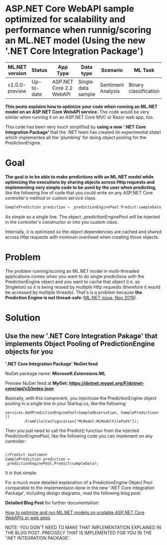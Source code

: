 

# ASP.NET Core WebAPI sample optimized for scalability and performance when runnig/scoring an ML.NET model (Using the new '.NET Core Integration Package')


| ML.NET version | Status                        | App Type    | Data type | Scenario            | ML Task                   | Algorithms                  |
|----------------|-------------------------------|-------------|-----------|---------------------|---------------------------|-----------------------------|
| v1.0.0-preview           | Up-to-date | ASP.NET Core 2.2 WebAPI | Single data sample | Sentiment Analysis | Binary   classification | Linear Classification |


**This posts explains how to optimize your code when running an ML.NET model on an ASP.NET Core WebAPI service.** The code would be very similar when running it on an ASP.NET Core MVC or Razor web app, too.

This code has been very much simplified by **using a new '.NET Core Integration Package'** that the .NET team has created (in experimental state) which implementes all the 'plumbing' for doing object pooling for the PredictionEngine.


# Goal

**The goal is to be able to make predictions with an ML.NET model while optimizing the executions by sharing objects across Http requests and implementing very simple code to be used by the user when predicting**, like the following line of code that you could write on any ASP.NET Core controller's method or custom service class:

```cs
SamplePrediction prediction = _predictionEnginePool.Predict(sampleData);
```

As simple as a single line. The object _predictionEnginePool will be injected in the controller's constructor or into you custom class. 

Internally, it is optimized so the object dependencies are cached and shared across Http requests with minimum overhead when creating those objects.

# Problem

The problem running/scoring an ML.NET model in multi-threaded applications comes when you want to do single predictions with the PredictionEngine object and you want to cache that object (i.e. as Singleton) so it is being reused by multiple Http requests (therefore it would be accessed by multiple threads). That's is a problem because **the Prediction Engine is not thread-safe** ([ML.NET issue, Nov 2018](https://github.com/dotnet/machinelearning/issues/1718)).

# Solution

## Use the new '.NET Core Integration Pakage' that implements Object Pooling of PredictionEngine objects for you 

**'.NET Core Integration Package' NuGet feed**

NuGet package name: **Microsoft.Extensions.ML**

Preview NuGet feed at **MyGet: https://dotnet.myget.org/F/dotnet-core/api/v3/index.json**

Basically, with this component, you inject/use the PredictionEngine object pooling in a single line in your Startup.cs, like the following:

```CSharp
services.AddPredictionEnginePool<SampleObservation, SamplePrediction>()
        .FromFile(Configuration["MLModel:MLModelFilePath"]);

```

Then you just need to call the Predict() function from the injected PredictionEnginePool, like the following code you can implement on any controller:

```CSharp

//Predict sentiment
SamplePrediction prediction = _predictionEnginePool.Predict(sampleData);

```

It is that simple.

For a much more detailed explanation of a PredictionEngine Object Pool comparable to the implementaion done in the new '.NET Core Integration Package', including design diagrams, read the following blog post:

**Detailed Blog Post** for further documentation:

[How to optimize and run ML.NET models on scalable ASP.NET Core WebAPIs or web apps](https://devblogs.microsoft.com/cesardelatorre/how-to-optimize-and-run-ml-net-models-on-scalable-asp-net-core-webapis-or-web-apps/)

NOTE: YOU DON'T NEED TO MAKE THAT IMPLEMENTATION EXPLAINED IN THE BLOG POST.
PRECISELY THAT IS IMPLEMENTED FOR YOU IN THE '.NET INTEGRATION PACKAGE'.
